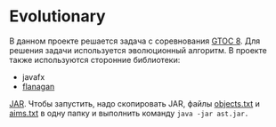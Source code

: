 # Evolutionary

В данном проекте решается задача с соревнования [GTOC 8](http://sophia.estec.esa.int/gtoc_portal/?page_id=560). Для решения задачи используется эволюционный алгоритм. В проекте также используются сторонние библиотеки: 
* javafx
* [flanagan](http://www.ee.ucl.ac.uk/~mflanaga/java/flanagan.jar)

[JAR](https://github.com/nikitaevg/Evolutionary/blob/master/ast.jar). 
Чтобы запустить, надо скопировать JAR, файлы [objects.txt](https://github.com/nikitaevg/Evolutionary/raw/master/objects.txt) и [aims.txt](https://github.com/nikitaevg/Evolutionary/blob/master/aims.txt) в одну папку и выполнить команду `java -jar ast.jar.`
